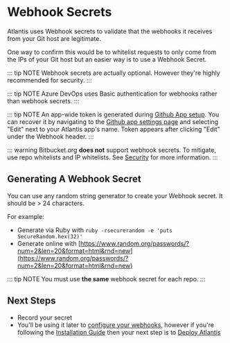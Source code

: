# Webhook Secrets

Atlantis uses Webhook secrets to validate that the webhooks it receives from your
Git host are legitimate.

One way to confirm this would be to whitelist requests
to only come from the IPs of your Git host but an easier way is to use a Webhook
Secret.

::: tip NOTE
Webhook secrets are actually optional. However they're highly recommended for
security.
:::

::: tip NOTE
Azure DevOps uses Basic authentication for webhooks rather than webhook secrets.
:::

::: tip NOTE
An app-wide token is generated during [Github App setup](access-credentials.html#GitHub-app). You can recover it by navigating to the [Github app settings page](https://github.com/settings/apps) and selecting "Edit" next to your Atlantis app's name. Token appears after clicking "Edit" under the Webhook header.
:::

::: warning
Bitbucket.org **does not** support webhook secrets.
To mitigate, use repo whitelists and IP whitelists. See [Security](security.html#bitbucket-cloud-bitbucket-org) for more information.
:::

## Generating A Webhook Secret
You can use any random string generator to create your Webhook secret. It should be > 24 characters.

For example:
* Generate via Ruby with `ruby -rsecurerandom -e 'puts SecureRandom.hex(32)'`
* Generate online with [https://www.random.org/passwords/?num=2&len=20&format=html&rnd=new](https://www.random.org/passwords/?num=2&len=20&format=html&rnd=new)

::: tip NOTE
You must use **the same** webhook secret for each repo.
:::

## Next Steps
* Record your secret
* You'll be using it later to [configure your webhooks](configuring-webhooks.html), however if you're
following the [Installation Guide](installation-guide.html) then your next step is to
[Deploy Atlantis](deployment.html)
